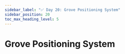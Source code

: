 ```yaml
---
sidebar_label: "✅ Day 20: Grove Positioning System"
sidebar_position: 20
toc_max_heading_level: 5
---
```


# Grove Positioning System

<CalloutSolution day="20"/>
<CalloutWriteupNotYetAvailable/>
